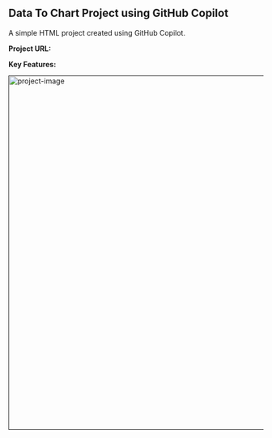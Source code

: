 ## Data To Chart Project using GitHub Copilot
A simple HTML project created using GitHub Copilot.


**Project URL:**


**Key Features:**



<a href='' target='_blank'>
<img src='' width='700' alt='project-image'>
</a>

